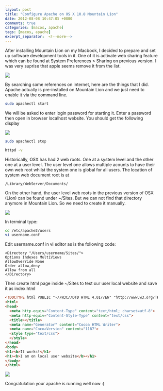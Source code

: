 ```yaml
---
layout: post
title: "Configure Apache on OS X 10.8 Mountain Lion"
date: 2012-08-08 10:47:05 +0800
comments: true
categories: [macos, apache]
tags: [macos, apache]
excerpt_separator:  <!--more-->
---
```

After installing Mountain Lion on my Macbook, I decided to prepare and set up software development tools in it. One of it is activate web sharing feature which can be found at System Preferences > Sharing on previous version. I was very suprise that apple seems remove it from the list.

<img class="center" src="{{ site.baseurl }}/assets/images/post/2012-08-07-pic01.png" />

By searching some references on internet, here are the things that I did. Apache actually is pre-installed on Mountain Lion and we just need to enable it via the command line.

``` bash start apache server
sudo apachectl start

```

We will be asked to enter login password for starting it. Enter a password then open in browser localhost website. You should get the following display

<img class="center" src="{{ site.baseurl }}/assets/images/post/2012-08-07-pic02.png" />

``` bash stop apache server
sudo apachectl stop
```

``` bash get apache version
httpd -v
```
Historically, OSX has had 2 web roots. One at a system level and the other one at a user level. The user level one allows multiple acounts to have their own web root whilst the system one is global for all users. The location of system web document root is at

``` text
/Library/WebServer/Documents/
```
On the other hand, the user level web roots in the previous version of OSX (Lion) can be found under ~/Sites. But we can not find that directory anymore in Mountain Lion. So we need to create it manually.

<img class="center" src="{{ site.baseurl }}/assets/images/post/2012-08-07-pic03.png" />

In terminal type:
``` bash edit configuration
cd /etc/apache2/users
vi username.conf
```

Edit username.conf in vi editor as is the following code:

``` text
<Directory "/Users/username/Sites/">
Options Indexes MultiViews
AllowOverride None
Order allow,deny
Allow from all
</Directory>
```

Then create html page inside ~/Sites to test our user local website and save it as index.html
``` html
<!DOCTYPE html PUBLIC "-//W3C//DTD HTML 4.01//EN" "http://www.w3.org/TR/html4/strict.dtd">
<html>
<head>
  <meta http-equiv="Content-Type" content="text/html; charset=utf-8">
  <meta http-equiv="Content-Style-Type" content="text/css">
  <title></title>
  <meta name="Generator" content="Cocoa HTML Writer">
  <meta name="CocoaVersion" content="1187">
  <style type="text/css">
  </style>
</head>
<body>
<h1><b>It works!</h1>
<h1><b>I am on local user website</b></h1>
</body>
</html>

```

<img class="center" src="{{ site.baseurl }}/assets/images/post/2012-08-07-pic04.png" />

Congratulation your apache is running well now :)
